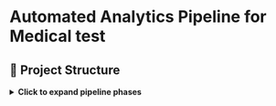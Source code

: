 # **Automated Analytics Pipeline for Medical test**

## 📁 Project Structure

<details>
<summary><strong>Click to expand pipeline phases</strong></summary>

### 🛠️ Creation of Public version is in progress
### 🚀 Original version was launched on March 2025, tested and works properly

---

### **Process-pipeline**

 `1_create-daily-report-base` via Power Shell
 `2_run-it-by-6-schedules` via Task Scheduler
 `3_email-drafts-by-6-schedules` via App Script

### 📁 Repository Structure

- `visuals/` – infographics
- `docs/` -  project documentation

---

###  [`1_create-daily-report-base`](link)
- Automates daily generation of a report folder with corresponding name and date, using 6 different schedules a month.  
- Automates daily generation of Word report templates for 5 different locations (address, physician name, date, extra detailes for some offices)
- Automates daily generation of e-mail drafts (regarding 6 schedules and 5 locations) for proceeding reports to the next step process.

---

🔐 Disclaimer All names, schedules, and content are synthetic. This branch is designed strictly for portfolio demonstration and technical evaluation purposes.

</details>




